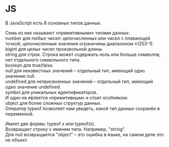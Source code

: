 # JS
В JavaScript есть 8 основных типов данных.  

Семь из них называют «примитивными» типами данных:  
number для любых чисел: целочисленных или чисел с плавающей точкой; целочисленные значения ограничены диапазоном ±(253-1).  
bigint для целых чисел произвольной длины.  
string для строк. Строка может содержать ноль или больше символов, нет отдельного символьного типа.  
boolean для true/false.  
null для неизвестных значений – отдельный тип, имеющий одно значение null.  
undefined для неприсвоенных значений – отдельный тип, имеющий одно значение undefined.  
symbol для уникальных идентификаторов.  
И один не является «примитивным» и стоит особняком:  
object для более сложных структур данных.  
Оператор typeof позволяет нам увидеть, какой тип данных сохранён в переменной.  

Имеет две формы: typeof x или typeof(x).  
Возвращает строку с именем типа. Например, "string".  
Для null возвращается "object" – это ошибка в языке, на самом деле это не объект.  
